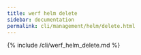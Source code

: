 ```yaml
---
title: werf helm delete
sidebar: documentation
permalink: cli/management/helm/delete.html
---
```


{% include /cli/werf_helm_delete.md %}
